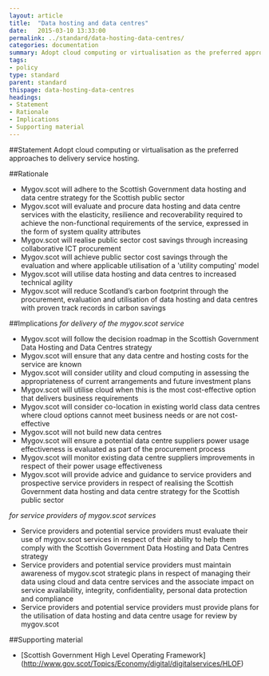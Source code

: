 ```yaml
---
layout: article
title:  "Data hosting and data centres"
date:   2015-03-10 13:33:00
permalink: ../standard/data-hosting-data-centres/ 
categories: documentation
summary: Adopt cloud computing or virtualisation as the preferred approaches to delivery service hosting.
tags: 
- policy
type: standard
parent: standard
thispage: data-hosting-data-centres
headings:
- Statement
- Rationale
- Implications
- Supporting material
---
```


##Statement
Adopt cloud computing or virtualisation as the preferred approaches to delivery service hosting.

##Rationale
* Mygov.scot will adhere to the Scottish Government data hosting and data centre strategy for the Scottish public sector
* Mygov.scot will evaluate and procure data hosting and data centre services with the elasticity, resilience and recoverability required to achieve the non-functional requirements of the service, expressed in the form of system quality attributes
* Mygov.scot will realise public sector cost savings through increasing collaborative ICT procurement
* Mygov.scot will achieve public sector cost savings through the evaluation and where applicable utilisation of a 'utility computing' model
* Mygov.scot will utilise data hosting and data centres to increased technical agility
* Mygov.scot will reduce Scotland’s carbon footprint through the procurement, evaluation and utilisation of data hosting and data centres with proven track records in carbon savings

##Implications
*for delivery of the mygov.scot service*
* Mygov.scot will follow the decision roadmap in the Scottish Government Data Hosting and Data Centres strategy
* Mygov.scot will ensure that any data centre and hosting costs for the service are known
* Mygov.scot will consider utility and cloud computing in assessing the appropriateness of current arrangements and future investment plans
* Mygov.scot will utilise cloud when this is the most cost-effective option that delivers business requirements
* Mygov.scot will consider co-location in existing world class data centres where cloud options cannot meet business needs or are not cost-effective
* Mygov.scot will not build new data centres
* Mygov.scot will ensure a potential data centre suppliers power usage effectiveness is evaluated as part of the procurement process
* Mygov.scot will monitor existing data centre suppliers improvements in respect of their power usage effectiveness
* Mygov.scot will provide advice and guidance to service providers and prospective service providers in respect of realising the Scottish Government data hosting and data centre strategy for the Scottish public sector

*for service providers of mygov.scot services*
* Service providers and potential service providers must evaluate their use of mygov.scot services in respect of their ability to help them comply with the Scottish Government Data Hosting and Data Centres strategy
* Service providers and potential service providers must maintain awareness of mygov.scot strategic plans in respect of managing their data using cloud and data centre services and the associate impact on service availability, integrity, confidentiality, personal data protection and compliance
* Service providers and potential service providers must provide plans for the utilisation of data hosting and data centre usage for review by mygov.scot

##Supporting material
- [Scottish Government High Level Operating Framework] (http://www.gov.scot/Topics/Economy/digital/digitalservices/HLOF)
